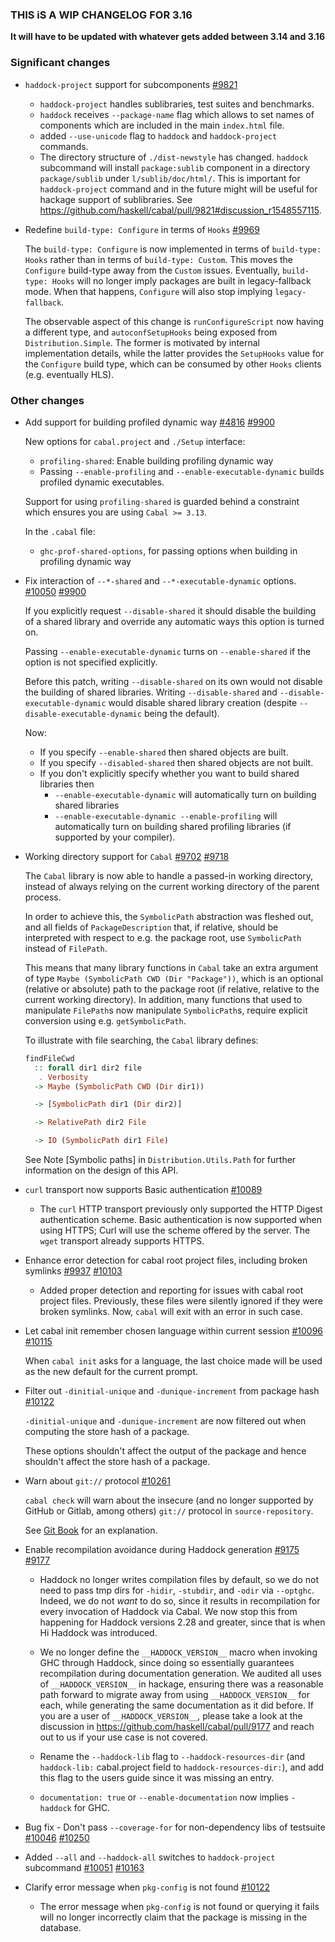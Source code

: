 ### THIS iS A WIP CHANGELOG FOR 3.16

**It will have to be updated with whatever gets added between 3.14 and 3.16**


### Significant changes

- `haddock-project` support for subcomponents [#9821](https://github.com/haskell/cabal/pull/9821)

  - `haddock-project` handles sublibraries, test suites and benchmarks.
  - `haddock` receives `--package-name` flag which allows to set names of
    components which are included in the main `index.html` file.
  - added `--use-unicode` flag to `haddock` and `haddock-project` commands.
  - The directory structure of `./dist-newstyle` has changed.  `haddock`
    subcommand will install `package:sublib` component in a directory
    `package/sublib` under `l/sublib/doc/html/`.  This is important for
    `haddock-project` command and in the future might will be useful for hackage
    support of sublibraries.  See
    https://github.com/haskell/cabal/pull/9821#discussion_r1548557115.

- Redefine `build-type: Configure` in terms of `Hooks` [#9969](https://github.com/haskell/cabal/pull/9969)

  The `build-type: Configure` is now implemented in terms of `build-type: Hooks`
  rather than in terms of `build-type: Custom`. This moves the `Configure`
  build-type away from the `Custom` issues. Eventually, `build-type: Hooks` will
  no longer imply packages are built in legacy-fallback mode. When that
  happens, `Configure` will also stop implying `legacy-fallback`.

  The observable aspect of this change is `runConfigureScript` now having a
  different type, and `autoconfSetupHooks` being exposed from `Distribution.Simple`.
  The former is motivated by internal implementation details, while the latter
  provides the `SetupHooks` value for the `Configure` build type, which can be
  consumed by other `Hooks` clients (e.g. eventually HLS).

### Other changes

- Add support for building profiled dynamic way [#4816](https://github.com/haskell/cabal/issues/4816) [#9900](https://github.com/haskell/cabal/pull/9900)


  New options for `cabal.project` and `./Setup` interface:

  * `profiling-shared`: Enable building profiling dynamic way
  * Passing `--enable-profiling` and `--enable-executable-dynamic` builds
    profiled dynamic executables.

  Support for using `profiling-shared` is guarded behind a constraint
  which ensures you are using `Cabal >= 3.13`.

  In the `.cabal` file:

  * `ghc-prof-shared-options`, for passing options when building in
    profiling dynamic way

- Fix interaction of `--*-shared` and `--*-executable-dynamic` options. [#10050](https://github.com/haskell/cabal/issues/10050) [#9900](https://github.com/haskell/cabal/pull/9900)

  If you explicitly request `--disable-shared` it should disable the building of
  a shared library and override any automatic ways this option is turned on.

  Passing `--enable-executable-dynamic` turns on `--enable-shared` if the option is
  not specified explicitly.

  Before this patch, writing `--disable-shared` on its own would not disable the building of shared libraries. Writing `--disable-shared` and `--disable-executable-dynamic` would disable shared library
  creation (despite `--disable-executable-dynamic` being the default).

  Now:

  * If you specify `--enable-shared` then shared objects are built.
  * If you specify `--disabled-shared` then shared objects are not built.
  * If you don't explicitly specify whether you want to build shared libraries then
    * `--enable-executable-dynamic` will automatically turn on building shared libraries
    * `--enable-executable-dynamic --enable-profiling` will automatically turn on building
      shared profiling libraries (if supported by your compiler).

- Working directory support for `Cabal` [#9702](https://github.com/haskell/cabal/issues/9702) [#9718](https://github.com/haskell/cabal/pull/9718)

  The `Cabal` library is now able to handle a passed-in working directory, instead
  of always relying on the current working directory of the parent process.

  In order to achieve this, the `SymbolicPath` abstraction was fleshed out, and
  all fields of `PackageDescription` that, if relative, should be interpreted
  with respect to e.g. the package root, use `SymbolicPath` instead of `FilePath`.

  This means that many library functions in `Cabal` take an extra argument of type
  `Maybe (SymbolicPath CWD (Dir "Package"))`, which is an optional (relative or
  absolute) path to the package root (if relative, relative to the current working
  directory). In addition, many functions that used to manipulate `FilePath`s now
  manipulate `SymbolicPath`s, require explicit conversion using e.g. `getSymbolicPath`.

  To illustrate with file searching, the `Cabal` library defines:

  ```haskell
  findFileCwd
    :: forall dir1 dir2 file
     . Verbosity
    -> Maybe (SymbolicPath CWD (Dir dir1))

    -> [SymbolicPath dir1 (Dir dir2)]

    -> RelativePath dir2 File

    -> IO (SymbolicPath dir1 File)
  ```

  See Note [Symbolic paths] in `Distribution.Utils.Path` for further information
  on the design of this API.

- `curl` transport now supports Basic authentication [#10089](https://github.com/haskell/cabal/pull/10089)

  - The `curl` HTTP transport previously only supported the HTTP Digest
    authentication scheme.  Basic authentication is now supported
    when using HTTPS; Curl will use the scheme offered by the server.
    The `wget` transport already supports HTTPS.

- Enhance error detection for cabal root project files, including broken symlinks [#9937](https://github.com/haskell/cabal/issues/9937) [#10103](https://github.com/haskell/cabal/pull/10103)

  - Added proper detection and reporting for issues with cabal root project files. Previously, these files were silently ignored if they were broken symlinks. Now, `cabal` will exit
  with an error in such case.

- Let cabal init remember chosen language within current session [#10096](https://github.com/haskell/cabal/issues/10096) [#10115](https://github.com/haskell/cabal/pull/10115)

  When `cabal init` asks for a language, the last choice made will be used as the new default for the current prompt.

- Filter out `-dinitial-unique` and `-dunique-increment` from package hash [#10122](https://github.com/haskell/cabal/pull/10122)

  `-dinitial-unique` and `-dunique-increment` are now filtered out when computing the
  store hash of a package.

  These options shouldn't affect the output of the package and hence
  shouldn't affect the store hash of a package.

- Warn about `git://` protocol [#10261](https://github.com/haskell/cabal/pull/10261)

  `cabal check` will warn about the insecure (and no longer supported by GitHub or Gitlab, among others) `git://` protocol in `source-repository`.

  See [Git Book](https://git-scm.com/book/en/v2/Git-on-the-Server-The-Protocols#_the_cons_4)
  for an explanation.

- Enable recompilation avoidance during Haddock generation [#9175](https://github.com/haskell/cabal/issues/9175) [#9177](https://github.com/haskell/cabal/pull/9177)

  * Haddock no longer writes compilation files by default, so we do not need to
    pass tmp dirs for `-hidir`, `-stubdir`, and `-odir` via `--optghc`. Indeed, we
    do not *want* to do so, since it results in recompilation for every invocation
    of Haddock via Cabal. We now stop this from happening for Haddock versions
    2.28 and greater, since that is when Hi Haddock was introduced.

  * We no longer define the `__HADDOCK_VERSION__` macro when invoking GHC through
    Haddock, since doing so essentially guarantees recompilation during
    documentation generation. We audited all uses of `__HADDOCK_VERSION__` in
    hackage, ensuring there was a reasonable path forward to migrate away from
    using `__HADDOCK_VERSION__` for each, while generating the same documentation
    as it did before.
    If you are a user of `__HADDOCK_VERSION__`, please take a look at the
    discussion in https://github.com/haskell/cabal/pull/9177 and reach out to us
    if your use case is not covered.

  * Rename the `--haddock-lib` flag to `--haddock-resources-dir` (and
    `haddock-lib:` cabal.project field to `haddock-resources-dir:`), and add this
    flag to the users guide since it was missing an entry.

  * `documentation: true` or `--enable-documentation` now implies `-haddock` for
    GHC.

- Bug fix - Don't pass `--coverage-for` for non-dependency libs of testsuite [#10046](https://github.com/haskell/cabal/issues/10046) [#10250](https://github.com/haskell/cabal/pull/10250)

- Added `--all` and `--haddock-all` switches to `haddock-project` subcommand [#10051](https://github.com/haskell/cabal/issues/10051) [#10163](https://github.com/haskell/cabal/pull/10163)

- Clarify error message when `pkg-config` is not found [#10122](https://github.com/haskell/cabal/pull/10122)

  - The error message when `pkg-config` is not found or querying it fails will no
  longer incorrectly claim that the package is missing in the database.
